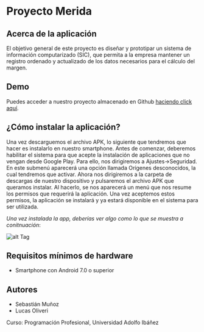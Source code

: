 # Proyecto Merida


## Acerca de la aplicación

El objetivo general de este proyecto es diseñar y prototipar un sistema de información computarizado (SIC), que permita a la empresa mantener un registro ordenado y actualizado de los datos necesarios para el cálculo del margen.

## Demo

Puedes acceder a nuestro proyecto almacenado en Github 
[haciendo click aquí](https://github.com/smchaves/flutter_prototipo_001).

## ¿Cómo instalar la aplicación?

Una vez descarguemos el archivo APK, lo siguiente que tendremos que hacer es instalarlo en nuestro smartphone. Antes de comenzar, deberemos habilitar el sistema para que acepte la instalación de aplicaciones que no vengan desde Google Play. Para ello, nos dirigiremos a Ajustes->Seguridad. En este submenú aparecerá una opción llamada Orígenes desconocidos, la cual tendremos que activar. Ahora nos dirigiremos a la carpeta de descargas de nuestro dispositivo y pulsaremos el archivo APK que queramos instalar. Al hacerlo, se nos aparecerá un menú que nos resume los permisos que requerirá la aplicación. Una vez aceptemos estos permisos, la aplicación se instalará y ya estará disponible en el sistema para ser utilizada.

_Una vez instalada la app, deberías ver algo como lo que se muestra a conitnuación_:

![alt Tag](https://i.ibb.co/09pMH1G/imagfinal.png)

## Requisitos mínimos de hardware
- Smartphone con Android 7.0 o superior



## Autores
- Sebastián Muñoz
- Lucas Oliveri

Curso: Programación Profesional, Universidad Adolfo Ibáñez


